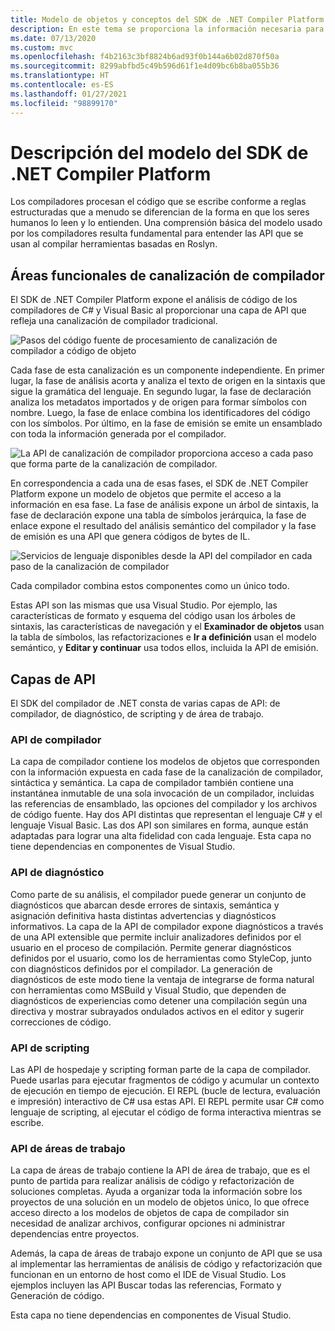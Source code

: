 ```yaml
---
title: Modelo de objetos y conceptos del SDK de .NET Compiler Platform
description: En este tema se proporciona la información necesaria para trabajar de forma eficaz con el SDK de .NET Compiler. Aprenderá sobre las capas de API, los tipos principales implicados y el modelo de objetos general.
ms.date: 07/13/2020
ms.custom: mvc
ms.openlocfilehash: f4b2163c3bf8824b6ad93f0b144a6b02d870f50a
ms.sourcegitcommit: 8299abfbd5c49b596d61f1e4d09bc6b8ba055b36
ms.translationtype: HT
ms.contentlocale: es-ES
ms.lasthandoff: 01/27/2021
ms.locfileid: "98899170"
---
```

# <a name="understand-the-net-compiler-platform-sdk-model"></a>Descripción del modelo del SDK de .NET Compiler Platform

Los compiladores procesan el código que se escribe conforme a reglas estructuradas que a menudo se diferencian de la forma en que los seres humanos lo leen y lo entienden. Una comprensión básica del modelo usado por los compiladores resulta fundamental para entender las API que se usan al compilar herramientas basadas en Roslyn.

## <a name="compiler-pipeline-functional-areas"></a>Áreas funcionales de canalización de compilador

El SDK de .NET Compiler Platform expone el análisis de código de los compiladores de C# y Visual Basic al proporcionar una capa de API que refleja una canalización de compilador tradicional.

![Pasos del código fuente de procesamiento de canalización de compilador a código de objeto](media/compiler-api-model/compiler-pipeline.png)

Cada fase de esta canalización es un componente independiente. En primer lugar, la fase de análisis acorta y analiza el texto de origen en la sintaxis que sigue la gramática del lenguaje. En segundo lugar, la fase de declaración analiza los metadatos importados y de origen para formar símbolos con nombre. Luego, la fase de enlace combina los identificadores del código con los símbolos. Por último, en la fase de emisión se emite un ensamblado con toda la información generada por el compilador.

![La API de canalización de compilador proporciona acceso a cada paso que forma parte de la canalización de compilador.](media/compiler-api-model/compiler-pipeline-api.png)

En correspondencia a cada una de esas fases, el SDK de .NET Compiler Platform expone un modelo de objetos que permite el acceso a la información en esa fase. La fase de análisis expone un árbol de sintaxis, la fase de declaración expone una tabla de símbolos jerárquica, la fase de enlace expone el resultado del análisis semántico del compilador y la fase de emisión es una API que genera códigos de bytes de IL.

![Servicios de lenguaje disponibles desde la API del compilador en cada paso de la canalización de compilador](media/compiler-api-model/compiler-pipeline-lang-svc.png)

Cada compilador combina estos componentes como un único todo.

Estas API son las mismas que usa Visual Studio. Por ejemplo, las características de formato y esquema del código usan los árboles de sintaxis, las características de navegación y el **Examinador de objetos** usan la tabla de símbolos, las refactorizaciones e **Ir a definición** usan el modelo semántico, y **Editar y continuar** usa todos ellos, incluida la API de emisión.

## <a name="api-layers"></a>Capas de API

El SDK del compilador de .NET consta de varias capas de API: de compilador, de diagnóstico, de scripting y de área de trabajo.

### <a name="compiler-apis"></a>API de compilador

La capa de compilador contiene los modelos de objetos que corresponden con la información expuesta en cada fase de la canalización de compilador, sintáctica y semántica. La capa de compilador también contiene una instantánea inmutable de una sola invocación de un compilador, incluidas las referencias de ensamblado, las opciones del compilador y los archivos de código fuente. Hay dos API distintas que representan el lenguaje C# y el lenguaje Visual Basic. Las dos API son similares en forma, aunque están adaptadas para lograr una alta fidelidad con cada lenguaje. Esta capa no tiene dependencias en componentes de Visual Studio.

### <a name="diagnostic-apis"></a>API de diagnóstico

Como parte de su análisis, el compilador puede generar un conjunto de diagnósticos que abarcan desde errores de sintaxis, semántica y asignación definitiva hasta distintas advertencias y diagnósticos informativos. La capa de la API de compilador expone diagnósticos a través de una API extensible que permite incluir analizadores definidos por el usuario en el proceso de compilación. Permite generar diagnósticos definidos por el usuario, como los de herramientas como StyleCop, junto con diagnósticos definidos por el compilador. La generación de diagnósticos de este modo tiene la ventaja de integrarse de forma natural con herramientas como MSBuild y Visual Studio, que dependen de diagnósticos de experiencias como detener una compilación según una directiva y mostrar subrayados ondulados activos en el editor y sugerir correcciones de código.

### <a name="scripting-apis"></a>API de scripting

Las API de hospedaje y scripting forman parte de la capa de compilador. Puede usarlas para ejecutar fragmentos de código y acumular un contexto de ejecución en tiempo de ejecución.
El REPL (bucle de lectura, evaluación e impresión) interactivo de C# usa estas API. El REPL permite usar C# como lenguaje de scripting, al ejecutar el código de forma interactiva mientras se escribe.

### <a name="workspaces-apis"></a>API de áreas de trabajo

La capa de áreas de trabajo contiene la API de área de trabajo, que es el punto de partida para realizar análisis de código y refactorización de soluciones completas. Ayuda a organizar toda la información sobre los proyectos de una solución en un modelo de objetos único, lo que ofrece acceso directo a los modelos de objetos de capa de compilador sin necesidad de analizar archivos, configurar opciones ni administrar dependencias entre proyectos.

Además, la capa de áreas de trabajo expone un conjunto de API que se usa al implementar las herramientas de análisis de código y refactorización que funcionan en un entorno de host como el IDE de Visual Studio. Los ejemplos incluyen las API Buscar todas las referencias, Formato y Generación de código.

Esta capa no tiene dependencias en componentes de Visual Studio.
